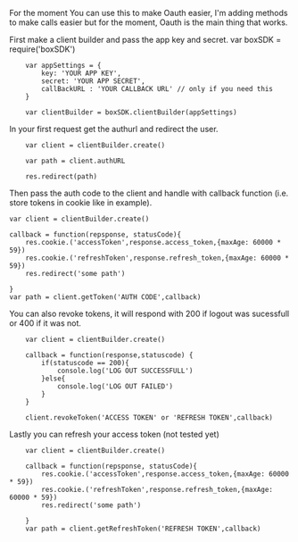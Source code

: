 For the moment You can use this to make Oauth easier, I'm adding methods to make calls easier but for the moment, Oauth is the main thing that works.

First make a client builder and pass the app key and secret.
		var boxSDK = require('boxSDK')

		var appSettings = {
			key: 'YOUR APP KEY',
			secret: 'YOUR APP SECRET',
			callBackURL : 'YOUR CALLBACK URL' // only if you need this
		}

		var clientBuilder = boxSDK.clientBuilder(appSettings)

In your first request get the authurl and redirect the user.

		var client = clientBuilder.create()

		var path = client.authURL

		res.redirect(path)

Then pass the auth code to the client and handle with callback function (i.e. store tokens in cookie like in example).

	var client = clientBuilder.create()

	callback = function(repsponse, statusCode){
		res.cookie.('accessToken',response.access_token,{maxAge: 60000 * 59})
		res.cookie.('refreshToken',response.refresh_token,{maxAge: 60000 * 59})
		res.redirect('some path')

	}
	var path = client.getToken('AUTH CODE',callback)

You can also revoke tokens, it will respond with 200 if logout was sucessfull or 400 if it was not.

		var client = clientBuilder.create()

		callback = function(response,statuscode) {
			if(statuscode == 200){
				console.log('LOG OUT SUCCESSFULL')
			}else{
				console.log('LOG OUT FAILED')
			}
		}

		client.revokeToken('ACCESS TOKEN' or 'REFRESH TOKEN',callback)

Lastly you can refresh your access token (not tested yet)

		var client = clientBuilder.create()

		callback = function(repsponse, statusCode){
			res.cookie.('accessToken',response.access_token,{maxAge: 60000 * 59})
			res.cookie.('refreshToken',response.refresh_token,{maxAge: 60000 * 59})
			res.redirect('some path')

		}
		var path = client.getRefreshToken('REFRESH TOKEN',callback) 
